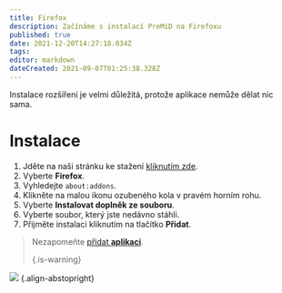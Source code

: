```yaml
---
title: Firefox
description: Začínáme s instalací PreMiD na Firefoxu
published: true
date: 2021-12-20T14:27:18.034Z
tags:
editor: markdown
dateCreated: 2021-09-07T01:25:38.328Z
---
```


Instalace rozšíření je velmi důležitá, protože aplikace nemůže dělat nic sama.

# Instalace
1. Jděte na naši stránku ke stažení [kliknutím zde](https://premid.app/downloads).
2. Vyberte **Firefox**.
3. Vyhledejte `about:addons`.
4. Klikněte na malou ikonu ozubeného kola v pravém horním rohu.
5. Vyberte **Instalovat doplněk ze souboru**.
6. Vyberte soubor, který jste nedávno stáhli.
7. Přijměte instalaci kliknutím na tlačítko **Přidat**.

> Nezapomeňte [přidat **aplikaci**](/install).
>
> {.is-warning}

![](https://img.icons8.com/color/2x/firefox.png) {.align-abstopright}

